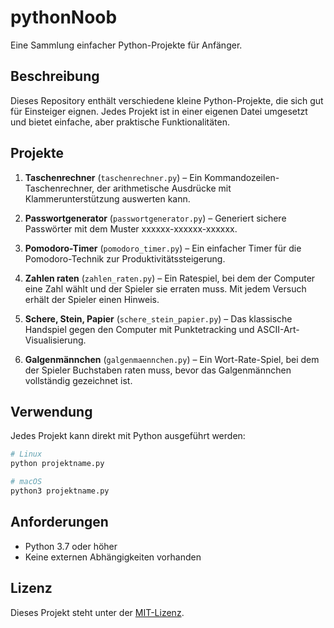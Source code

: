 # pythonNoob

Eine Sammlung einfacher Python-Projekte für Anfänger.

## Beschreibung

Dieses Repository enthält verschiedene kleine Python-Projekte, die sich gut für Einsteiger eignen. Jedes Projekt ist in einer eigenen Datei umgesetzt und bietet einfache, aber praktische Funktionalitäten.

## Projekte

1. **Taschenrechner** (`taschenrechner.py`) – Ein Kommandozeilen-Taschenrechner, der arithmetische Ausdrücke mit Klammerunterstützung auswerten kann.

2. **Passwortgenerator** (`passwortgenerator.py`) – Generiert sichere Passwörter mit dem Muster xxxxxx-xxxxxx-xxxxxx.

3. **Pomodoro-Timer** (`pomodoro_timer.py`) – Ein einfacher Timer für die Pomodoro-Technik zur Produktivitätssteigerung.

4. **Zahlen raten** (`zahlen_raten.py`) – Ein Ratespiel, bei dem der Computer eine Zahl wählt und der Spieler sie erraten muss. Mit jedem Versuch erhält der Spieler einen Hinweis.

5. **Schere, Stein, Papier** (`schere_stein_papier.py`) – Das klassische Handspiel gegen den Computer mit Punktetracking und ASCII-Art-Visualisierung.

6. **Galgenmännchen** (`galgenmaennchen.py`) – Ein Wort-Rate-Spiel, bei dem der Spieler Buchstaben raten muss, bevor das Galgenmännchen vollständig gezeichnet ist.

## Verwendung

Jedes Projekt kann direkt mit Python ausgeführt werden:

```bash
# Linux
python projektname.py

# macOS
python3 projektname.py
```

## Anforderungen

- Python 3.7 oder höher
- Keine externen Abhängigkeiten vorhanden

## Lizenz

Dieses Projekt steht unter der [MIT-Lizenz](LICENSE).
